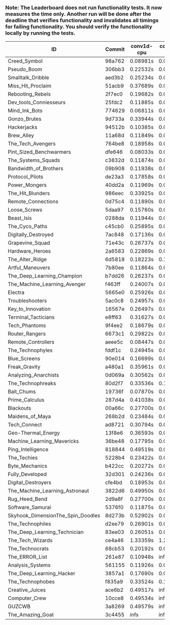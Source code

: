 ### Note: The Leaderboard does not run functionality tests. It now measures the time only. Another run will be done after the deadline that verifies functionality and invalidates all timings for failing functionality. You should verify the functionality locally by running the tests.

|ID|Commit|conv1d-cpu|conv1d-gpu|DWSPConv2D-gpu|gemm-gpu|avg|
|-|-|-|-|-|-|-|
|Creed_Symbol|98a762|0.08981s|0.04475s|2.99430s|1.79533s|1.23105s|
|Pseudo_Boom|306bb3|0.22532s|0.04511s|2.96657s|1.87766s|1.27867s|
|Smalltalk_Dribble|aed3b2|0.25234s|0.06415s|2.94991s|1.90407s|1.29262s|
|Miss_Hit_Proclaim|51acb9|0.37689s|0.07044s|2.98656s|1.82754s|1.31536s|
|Rebooting_Rebels|2f7ec0|0.19682s|0.06374s|3.01662s|2.00251s|1.31992s|
|Dev_tools_Conniesseurs|25fdc2|0.11885s|0.04818s|3.25855s|1.93657s|1.34054s|
|Mind_Ink_Bots|774629|0.06811s|0.06610s|3.24292s|2.01125s|1.34710s|
|Gonzo_Brutes|9d733a|0.33944s|0.04434s|3.12099s|1.89250s|1.34932s|
|Hackerjacks|94512b|0.10385s|0.06058s|3.27081s|2.00901s|1.36106s|
|Brew_Alley|11a68d|0.11849s|0.04756s|3.28196s|2.01732s|1.36633s|
|The_Tech_Avengers|764be8|0.18958s|0.06167s|3.26496s|1.96291s|1.36978s|
|Pint_Sized_Benchwarmers|dfe646|0.08033s|0.05475s|3.31380s|2.03046s|1.36984s|
|The_Systems_Squads|c3832d|0.11874s|0.04563s|3.31686s|2.00572s|1.37174s|
|Bandwidth_of_Brothers|09b908|0.11938s|0.07008s|3.27210s|2.02859s|1.37254s|
|Protocol_Pilots|de23a3|0.17858s|0.07014s|3.27826s|1.98911s|1.37902s|
|Power_Mongers|40dd2a|0.11969s|0.04716s|3.33836s|2.01858s|1.38095s|
|The_Hit_Blunders|986eec|0.33925s|0.06040s|3.18927s|1.94639s|1.38383s|
|Remote_Connections|0d75c4|0.11890s|0.04770s|3.32818s|2.04572s|1.38512s|
|Loose_Screws|5daa97|0.15760s|0.06604s|3.33049s|1.98782s|1.38549s|
|Beast_Isis|0288da|0.11944s|0.09297s|3.37632s|1.97361s|1.39058s|
|The_Cyco_Paths|c45cb0|0.25895s|0.07696s|3.26293s|1.97009s|1.39223s|
|Digitally_Destroyed|7ac848|0.17136s|0.06663s|3.30843s|2.02861s|1.39376s|
|Grapevine_Squad|71e43c|0.26737s|0.07287s|3.33007s|1.91927s|1.39740s|
|Hardware_Heroes|2a6583|0.22869s|0.07125s|3.26902s|2.03709s|1.40151s|
|The_Alter_Ridge|6d5818|0.18223s|0.10255s|3.30299s|2.02569s|1.40337s|
|Artful_Maneuvers|7b80ee|0.11864s|0.07539s|3.34022s|2.08057s|1.40371s|
|The_Deep_Learning_Champion|b7dd26|0.26237s|0.07416s|3.27335s|2.02132s|1.40780s|
|The_Machine_Learning_Avenger|f463ff|0.24007s|0.06768s|3.27773s|2.04808s|1.40839s|
|Electra|5665e0|0.25926s|0.06637s|3.30881s|2.02152s|1.41399s|
|Troubleshooters|5ac0c8|0.24957s|0.06226s|3.37717s|1.96771s|1.41418s|
|Key_to_Innovation|16567e|0.26497s|0.04480s|3.08633s|2.27193s|1.41701s|
|Terminal_Tacticians|e8ff63|0.31627s|0.06806s|3.27289s|2.01961s|1.41921s|
|Tech_Phantoms|9f4ee2|0.18679s|0.08899s|3.27147s|2.13260s|1.41996s|
|Router_Rangers|6673c1|0.29822s|0.07093s|3.29932s|2.03067s|1.42478s|
|Remote_Controllers|aeee5c|0.08447s|0.04888s|3.53117s|2.03654s|1.42527s|
|The_Technophyles|fddf1c|0.24945s|0.04414s|3.40099s|2.00892s|1.42587s|
|Blue_Screens|90e014|0.16699s|0.06412s|3.31652s|2.16778s|1.42885s|
|Freak_Gravity|a480a1|0.35961s|0.07828s|3.32010s|1.98231s|1.43508s|
|Analyzing_Anarchists|0d069a|0.30562s|0.04872s|3.25145s|2.13661s|1.43560s|
|The_Technophreaks|80d2f7|0.33536s|0.14052s|3.26908s|2.00307s|1.43701s|
|Bait_Chums|19736f|0.07870s|0.07227s|3.26663s|2.34806s|1.44141s|
|Prime_Calculus|287d4a|0.41038s|0.06409s|3.28020s|2.01556s|1.44256s|
|Blackouts|00a66c|0.27700s|0.06585s|3.05424s|2.38145s|1.44463s|
|Maidens_of_Maya|268b2d|0.23484s|0.06924s|3.27537s|2.23439s|1.45346s|
|Tech_Connect|ad8721|0.30794s|0.07079s|3.27221s|2.20533s|1.46407s|
|Geo-Thermal_Energy|13f8e6|0.36593s|0.07444s|3.33141s|2.08527s|1.46426s|
|Machine_Learning_Mavericks|36be48|0.17795s|0.07485s|3.29620s|2.32634s|1.46884s|
|Ping_Intelligence|818844|0.49519s|0.05933s|3.28165s|2.04785s|1.47101s|
|The_Techies|5228b4|0.23422s|0.07765s|3.25624s|2.32643s|1.47364s|
|Byte_Mechanics|b422cc|0.20272s|0.04609s|3.30294s|2.35571s|1.47686s|
|Fully_Developed|32d301|0.24236s|0.06658s|3.26414s|2.33894s|1.47801s|
|Digital_Destroyers|cfe4bd|0.18953s|0.07200s|3.44634s|2.20742s|1.47882s|
|The_Machine_Learning_Astronaut|3822d6|0.49950s|0.07792s|3.31610s|2.08986s|1.49585s|
|Rug_Heed_Bend|2d9a8f|0.27700s|0.04145s|3.41953s|2.44552s|1.54588s|
|Software_Samurai|5376f0|0.11875s|0.06593s|3.32429s|2.76856s|1.56938s|
|Skyhook_DimensionThe_Spin_Doodles|8d273b|0.52902s|0.06836s|3.27876s|2.44781s|1.58099s|
|The_Technophiles|d2ee79|0.26901s|0.04813s|3.22939s|2.96885s|1.62885s|
|The_Deep_Learning_Technician|83ee03|0.26051s|0.06765s|3.37859s|3.03505s|1.68545s|
|The_Tech_Wizards|ce4a46|1.33359s|1.28520s|3.24693s|2.34311s|2.05221s|
|The_Technocrats|68cb53|0.20192s|0.08732s|3.35307s|5.88359s|2.38147s|
|The_ERROR_List|261e87|0.10948s|infs|3.31353s|2.02620s|infs|
|Analysis_Systems|561155|0.11926s|0.04815s|infs|infs|infs|
|The_Deep_Learning_Hacker|3857a1|0.17690s|0.07438s|infs|2.14940s|infs|
|The_Technophobes|f835a9|0.33524s|0.18607s|infs|1.98647s|infs|
|Creative_Juices|ace6b2|0.49517s|infs|infs|4.67165s|infs|
|Computer_Crew|10cce8|0.49534s|infs|infs|4.52948s|infs|
|GUZCWB|3a8269|0.49579s|infs|infs|4.68045s|infs|
|The_Amazing_Goat|3c4455|infs|infs|infs|infs|infs|
